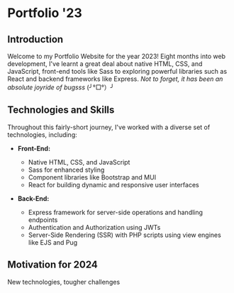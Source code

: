 # Portfolio '23

## Introduction
Welcome to my Portfolio Website for the year 2023! Eight months into web development, I've learnt a great deal about native HTML, CSS, and JavaScript, front-end tools like Sass to exploring powerful libraries such as React and backend frameworks like Express. _Not to forget, it has been an absolute joyride of bugsss_ (╯°□°）╯ 

## Technologies and Skills
Throughout this fairly-short journey, I've worked with a diverse set of technologies, including:
- **Front-End:**
  - Native HTML, CSS, and JavaScript
  - Sass for enhanced styling
  - Component libraries like Bootstrap and MUI
  - React for building dynamic and responsive user interfaces

- **Back-End:**
  - Express framework for server-side operations and handling endpoints
  - Authentication and Authorization using JWTs
  - Server-Side Rendering (SSR) with PHP scripts using view engines like EJS and Pug

## Motivation for 2024
New technologies, tougher challenges
